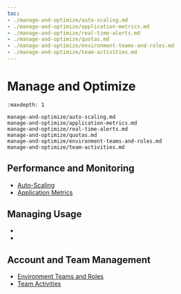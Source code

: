 ```yaml
---
toc:
- ./manage-and-optimize/auto-scaling.md
- ./manage-and-optimize/application-metrics.md
- ./manage-and-optimize/real-time-alerts.md
- ./manage-and-optimize/quotas.md
- ./manage-and-optimize/environment-teams-and-roles.md
- ./manage-and-optimize/team-activities.md
---
```

# Manage and Optimize

```{toctree}
:maxdepth: 1

manage-and-optimize/auto-scaling.md
manage-and-optimize/application-metrics.md
manage-and-optimize/real-time-alerts.md
manage-and-optimize/quotas.md
manage-and-optimize/environment-teams-and-roles.md
manage-and-optimize/team-activities.md
```

## Performance and Monitoring

- [Auto-Scaling](./manage-and-optimize/auto-scaling.md)
- [Application Metrics](./manage-and-optimize/application-metrics.md)

## Managing Usage

- [](./manage-and-optimize/real-time-alerts.md)
- [](./manage-and-optimize/quotas.md)

## Account and Team Management

- [Environment Teams and Roles](./manage-and-optimize/environment-teams-and-roles.md)
- [Team Activities](./manage-and-optimize/team-activities.md)
